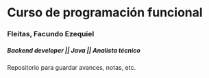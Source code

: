 # Curso de programación funcional

### Fleitas, Facundo Ezequiel
##### Backend developer || Java || Analista técnico

Repositorio para guardar avances, notas, etc.
